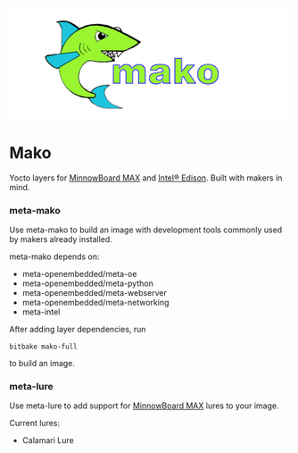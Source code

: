 ![alt text](https://github.com/banada/Mako/blob/master/mako.png)
# Mako
Yocto layers for [MinnowBoard MAX](http://www.minnowboard.org/meet-minnowboard-max) and [Intel® Edison](https://software.intel.com/en-us/iot/hardware/edison?utm_source=Covario&utm_medium=Paid%20search&utm_content=Q2%20IoT%20SEM%20Campaign%20-%20Covario&utm_campaign=IoT%20SEM%20Covario). Built with makers in mind.

### meta-mako
Use meta-mako to build an image with development tools commonly used by makers already installed.

meta-mako depends on:
- meta-openembedded/meta-oe
- meta-openembedded/meta-python
- meta-openembedded/meta-webserver
- meta-openembedded/meta-networking
- meta-intel

After adding layer dependencies, run

```
bitbake mako-full
```

to build an image.

### meta-lure
Use meta-lure to add support for [MinnowBoard MAX](http://www.minnowboard.org/meet-minnowboard-max) lures to your image.

Current lures:
- Calamari Lure
